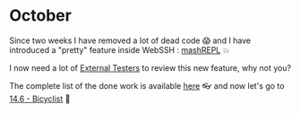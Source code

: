 # October
Since two weeks I have removed a lot of dead code :scream: and I have introduced a "pretty" feature inside WebSSH : [mashREPL](/documentation/mashREPL) :boom:

I now need a lot of [External Testers](/becoming-external-tester) to review this new feature, why not you?

The complete list of the done work is available [here](https://github.com/isontheline/pro.webssh.net/milestone/8?closed=1) :eyeglasses: and now let's go to [14.6 - Bicyclist](https://github.com/isontheline/pro.webssh.net/milestone/9) :bicyclist: